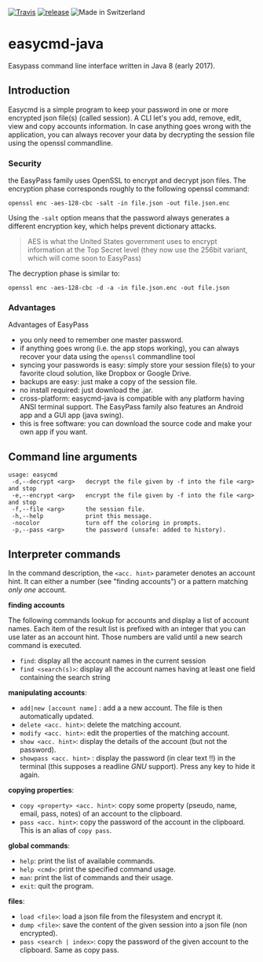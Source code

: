 [![Travis](https://travis-ci.org/derlin-easypass/easycmd-java.svg?branch=master)](https://travis-ci.org/derlin-easypass/easycmd-java)
[![release](http://github-release-version.herokuapp.com/github/derlin-easypass/easycmd-java/release.svg?style=flat)](https://github.com/derlin-easypass/easycmd-java/releases/latest)
![Made in Switzerland](https://img.shields.io/badge/Made%20with%20%E2%99%A5%20in-Switzerland-red.svg)

# easycmd-java
Easypass command line interface written in Java 8 (early 2017).

## Introduction

Easycmd is a simple program to keep your password in one or more encrypted json file(s) (called session). A CLI let's you add, remove, edit, view and copy accounts information. In case anything goes wrong with the application, you can always recover your data by decrypting the session file using the openssl commandline.

### Security

the EasyPass family uses OpenSSL to encrypt and decrypt json files. The encryption phase corresponds roughly to the following openssl command:
  
    openssl enc -aes-128-cbc -salt -in file.json -out file.json.enc 

Using the `-salt` option means that the password always generates a different encryption key, which helps prevent dictionary attacks. 

> AES is what the United States government uses to encrypt information at the Top Secret level (they now use the 256bit variant, which will come soon to EasyPass) 

The decryption phase is similar to:

    openssl enc -aes-128-cbc -d -a -in file.json.enc -out file.json 

### Advantages

Advantages of EasyPass

* you only need to remember one master password.
* if anything goes wrong (i.e. the app stops working), you can always recover your data using the `openssl` commandline tool
* syncing your passwords is easy: simply store your session file(s) to your favorite cloud solution, like Dropbox or Google Drive.
* backups are easy: just make a copy of the session file.
* no install required: just download the .jar.
* cross-platform: easycmd-java is compatible with any platform having ANSI terminal support. The EasyPass family also features an Android app and a GUI app (java swing).
* this is free software: you can download the source code and make your own app if you want.


## Command line arguments

    usage: easycmd
     -d,--decrypt <arg>   decrypt the file given by -f into the file <arg> and stop 
     -e,--encrypt <arg>   encrypt the file given by -f into the file <arg> and stop
     -f,--file <arg>      the session file.
     -h,--help            print this message.
     -nocolor             turn off the coloring in prompts.
     -p,--pass <arg>      the password (unsafe: added to history).


## Interpreter commands

In the command description, the `<acc. hint>` parameter denotes an account hint. It can either a number (see "finding accounts") or a pattern matching _only one_ account.

__finding accounts__

The following commands lookup for accounts and display a list of account names. Each item of the result list is prefixed with an integer that you can use later as an account hint. Those numbers are valid until a new search command is executed.

 * `find`: display all the account names in the current session
 * `find <search(s)>`: display all the account names having at least one field containing the search string

__manipulating accounts__: 

 * `add|new [account name]` : add a a new account. The file is then automatically updated.
 * `delete <acc. hint>`: delete the matching account.
 * `modify <acc. hint>`: edit the properties of the matching account.
 * `show <acc. hint>`: display the details of the account (but not the password).
 * `showpass <acc. hint>` : display the password (in clear text !!) in the terminal (this supposes a readline _GNU_ support). Press any key to hide it again.

__copying properties__: 

 * `copy <property> <acc. hint>`: copy some property (pseudo, name, email, pass, notes) of an account to the clipboard.
 * `pass <acc. hint>`: copy the password of the account in the clipboard. This is an alias of `copy pass`.

__global commands__:

 * `help`: print the list of available commands.
 * `help <cmd>`: print the specified command usage.
 * `man`: print the list of commands and their usage.
 * `exit`: quit the program.
 
__files__:

* `load <file>`: load a json file from the filesystem and encrypt it.
* `dump <file>`: save the content of the given session into a json file (non encrypted).
* `pass <search | index>`: copy the password of the given account to the clipboard. Same as copy pass.
